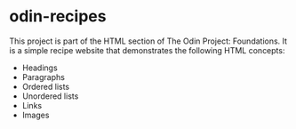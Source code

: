 # odin-recipes

This project is part of the HTML section of The Odin Project: Foundations. It is a simple recipe website that demonstrates the following HTML concepts:

- Headings
- Paragraphs
- Ordered lists
- Unordered lists
- Links
- Images
